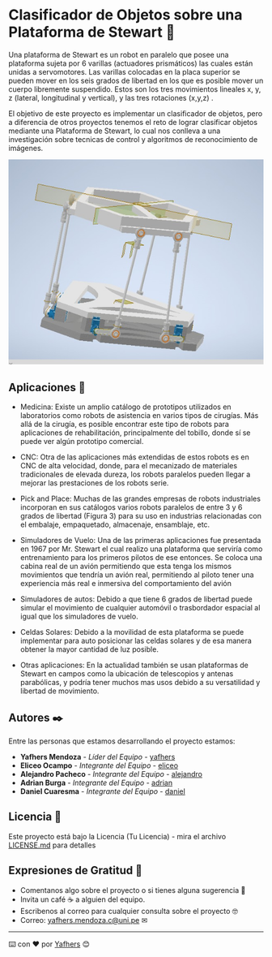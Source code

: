 # Clasificador de Objetos sobre una Plataforma de Stewart 🐲

Una plataforma de Stewart es un robot en paralelo que posee una plataforma sujeta por 6 varillas (actuadores prismáticos) las cuales están unidas a servomotores. Las varillas colocadas en la placa superior se pueden mover en los seis grados de libertad en los que es posible mover un cuerpo libremente suspendido. Estos son los tres movimientos lineales x, y, z (lateral, longitudinal y vertical), y las tres rotaciones (x,y,z) .

El objetivo de este proyecto es implementar un clasificador de objetos, pero a diferencia de otros proyectos tenemos el reto de lograr clasificar objetos mediante una Plataforma de Stewart, lo cual nos conlleva a una investigación sobre tecnicas de control y algoritmos de reconocimiento de imágenes.

![Texto alternativo](https://github.com/Yafhers/Stewart-Platform-FIEE-UNI/blob/main/Stewart%20Platform%20FIEE%20UNI/Images/FirstDesign.png)

## Aplicaciones 🚀

* Medicina: Existe un amplio catálogo de prototipos utilizados en laboratorios como robots de asistencia en varios tipos de cirugías. Más allá de la cirugía, es posible encontrar este tipo de robots para aplicaciones de rehabilitación, principalmente del tobillo, donde sí se puede ver algún prototipo comercial.

* CNC: Otra de las aplicaciones más extendidas de estos robots es en CNC de alta velocidad, donde, para el mecanizado de materiales tradicionales de elevada dureza, los robots paralelos pueden llegar a mejorar las prestaciones de los robots serie.

* Pick and Place: Muchas de las grandes empresas de robots industriales incorporan en sus catálogos varios robots paralelos de entre 3 y 6 grados de libertad (Figura 3) para su uso en industrias relacionadas con el embalaje, empaquetado, almacenaje, ensamblaje, etc.

* Simuladores de Vuelo: Una de las primeras aplicaciones fue presentada en 1967 por Mr. Stewart el cual realizo una plataforma que serviría como entrenamiento para los primeros pilotos de ese entonces. Se coloca una cabina real de un avión permitiendo que esta tenga los mismos movimientos que tendría un avión real, permitiendo al piloto tener una experiencia más real e inmersiva del comportamiento del avión

* Simuladores de autos: Debido a que tiene 6 grados de libertad puede simular el movimiento de cualquier automóvil o trasbordador espacial al igual que los simuladores de vuelo.

* Celdas Solares: Debido a la movilidad de esta plataforma se puede implementar para auto posicionar las celdas solares y de esa manera obtener la mayor cantidad de luz posible.

* Otras aplicaciones: En la actualidad también se usan plataformas de Stewart en campos como la ubicación de telescopios y antenas parabólicas, y podría tener muchos mas usos debido a su versatilidad y libertad de movimiento.

## Autores ✒️

Entre las personas que estamos desarrollando el proyecto estamos:

* **Yafhers Mendoza** - *Líder del Equipo* - [yafhers](https://www.linkedin.com/in/yafhers-alonso-mendoza-c%C3%A9spedes-793655268/)
* **Eliceo Ocampo** - *Integrante del Equipo* - [eliceo](https://www.linkedin.com/in/ocampo-ccoicca-eliceo-5b42a2221/)
* **Alejandro Pacheco** - *Integrante del Equipo* - [alejandro](#fulanito-de-tal)
* **Adrian Burga** - *Integrante del Equipo* - [adrian](#fulanito-de-tal)
* **Daniel Cuaresma** - *Integrante del Equipo* - [daniel](#fulanito-de-tal)

## Licencia 📄

Este proyecto está bajo la Licencia (Tu Licencia) - mira el archivo [LICENSE.md](LICENSE.md) para detalles

## Expresiones de Gratitud 🎁

* Comentanos algo sobre el proyecto o si tienes alguna sugerencia 📢
* Invita un café ☕ a alguien del equipo. 
* Escribenos al correo para cualquier consulta sobre el proyecto 🤓
* Correo: yafhers.mendoza.c@uni.pe ✉

---
⌨️ con ❤️ por [Yafhers](https://github.com/Yafhers) 😊

